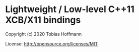 # Lightweight / Low-level C++11 XCB/X11 bindings

Copyright (c) 2020 Tobias Hoffmann

License: http://opensource.org/licenses/MIT


